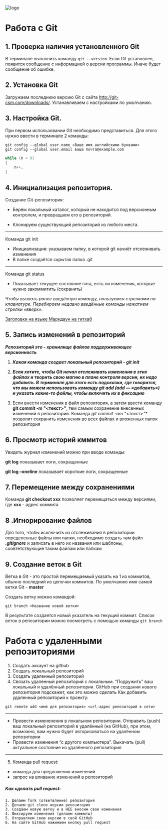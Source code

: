 ![logo](1.jpg)
# Работа с Git

## 1. Проверка наличия установленного Git

В терминале выполнить команду `git --version`.
Если Git установлен, появится сообщение с информацией о версии программы. Иначе будет сообщение об ошибке.

## 2. Установка Git
Загружаем последнюю версию Git с сайта http://git-csm.com/downloads/.
Устанавливаем с настройками по умолчанию.

## 3. Настройка Git.
При первом использовании Git необходимо представиться. Для этого нужно ввести в терминале 2 команды:
```
git config --global user.name «Ваше имя английскими буквами»
git config --global user.email ваша почта@example.com
```

```C#
while (n < 0)
{
    n++;
}
```

## 4. Инициализация репозитория.

Создание Git-репозитория:
* Берём локальный каталог, который не
находится под версионным контролем, 
и превращаем его в репозиторий.
+ Клонируем существующий репозиторий 
из любого места.
***
Команда git init
- Инициализация: указываем папку, в которой
git начнёт отслеживать изменения
- В папке создаётся скрытая папка .git
---
Команда git status
* Показывает текущее состояние гита, есть 
ли изменения, которые нужно закоммитить
(сохранить)

_Чтобы вызвать ранее введённую команду,
пользуемся стрелками на клавиатуре.
Перебираем недавно введённые команды
нажатием стрелки «вверх»._

[Заголовки на языке Маркдаун на гитхаб](https://gist.github.com/Jekins/2bf2d0638163f1294637 "Заголовки на языке Маркдаун на гитхаб")

## 5. Запись изменений в репозиторий

***Репозиторий это - хранилище файлов поддерживающее версионность***

1. ***Какая команда создает локальный репозиторий - _git init_***

2. ***Если хотите, чтобы Git начал отслеживать изменения в этих файлах и творить свою магию в плане контроля версии, их надо добавить. В терминале для этого есть подсказки, где говорится, что мы можем использовать команду git add (add — «добавить») и указать какие-то файлы, чтобы включить их в фиксацию***

3. Если внести изменения в файл репозитория, а затем ввести команду **git commit -m "<текст>"**, тем самым сохранение внесенных изменений в репозиторий. Команда *git commit -am "<текст>"** позволит сохранить изменения во всех файлах и вложенных папок репозитория


## 6. Просмотр историй кммитов

Увидеть журнал изменений можно при вводе команды:

**git log** показывает логи, сокращенные

**git log –oneline** показывает короткие логи, сокращенные

## 7. Перемещение между сохранениями

Команда **git checkout xxx** позволяет перемещаться между версиями, где **ххх** - адрес коммита

## 8 .Игнорирование файлов
Для того, чтобы исключить из отслеживания в репозитории определенные файлы или папки, необходимо создать там файл ***.gitignore*** и записать в него их названия или шаблоны, соовтетствующие таким файлам или папкам

## 9. Создание веток в Git
Ветка в Git - это простой перемещаемый указать на 1 из коммитов, обычно последний из цепочки коммитов.
По умолчанию имя самой ветки Git - **master**

Создать ветку можно командой:
```
git branch <Название новой ветки>
```
В результате создается новый указатель на текущий коммит.
Список веток в репозитории можно посмотреть с помощью команды  `git branch` 

# Работа с удаленными репозиториями
1. Создать аккаунт на github
2. Создать локальный репозиторий
3. Создать удаленный репозиторий
4. Связать удаленный репозиторий с локальным. “Подружить” ваш локальный и удалённый репозитории. GitHub при создании нового репозитория подскажет, как это можно сделать
Как добавить удаленный репозиторий к проекту: 
```
git remote add <имя для репозитория> <url-адрес репозиторий в сети>
```
___
* Провести измененения в локальном репозитории. 
Отправить (push) ваш локальный репозиторий в удалённый (на GitHub), при этом, возможно, вам нужно будет авторизоваться на удалённом репозитории 
* Провести изменения “с другого компьютера”. Выкачать (pull) актуальное состояние из удалённого репозитория
___
5. Команда pull request:
* команда для предложения изменений
* запрос на вливание изменений в репозиторий

##### ***Как сделать pull request:***
```
1. Делаем fork (ответвление) репозитория 
2. Делаем git clone версии репозитория 
3. Создаем новую ветку и в НЕЕ вносим свои изменения
4. Фиксируем изменения (делаем коммиты)
5. Отправляем свою версию в свой GitHub
6. На сайте GitHub нажимаем кнопку pull request
```
